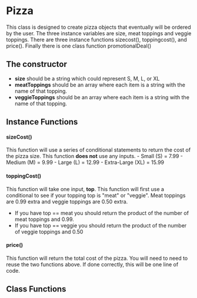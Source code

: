 # Pizza

This class is designed to create pizza objects that eventually will be ordered by the user. The three instance variables are size, meat toppings and veggie toppings. There are three instance functions sizecost(), toppingcost(), and price(). Finally there is one class function promotionalDeal()

## The constructor
  -  **size** should be a string which could represent S, M, L, or XL
  -  **meatToppings** should be an array where each item is a string with the name of that topping.
  -  **veggieToppings** should be an array where each item is a string with the name of that topping.

## Instance Functions

#### sizeCost()
This function will use a series of conditional statements to return the cost of the pizza size. This function **does not** use any inputs.
    -  Small (S)  = 7.99
    -  Medium (M) = 9.99
    -  Large (L) = 12.99
    -  Extra-Large (XL) = 15.99

#### toppingCost()
This function will take one input, **top**. This function will first use a conditional to see if your topping top is "meat" or "veggie". Meat toppings are 0.99 extra and veggie toppings are 0.50 extra.

  - If you have top == meat you should return the product of the number of meat toppings and 0.99.
  - If you have top == veggie you should return the product of the number of veggie toppings and 0.50

#### price()
This function will return the total cost of the pizza. You will need to need to reuse the two functions above. If done correctly, this will be one line of code.

## Class Functions

